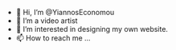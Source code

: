 - 👋 Hi, I’m @YiannosEconomou
- 👀 I’m a video artist
- 🌱 I’m interested in designing my own website.
- 📫 How to reach me ...

<!---
YiannosEconomou/YiannosEconomou is a ✨ special ✨ repository because its `README.md` (this file) appears on your GitHub profile.
You can click the Preview link to take a look at your changes.
--->
